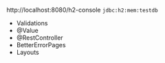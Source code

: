 http://localhost:8080/h2-console `jdbc:h2:mem:testdb`

* Validations
* @Value
* @RestController
* BetterErrorPages
* Layouts
 